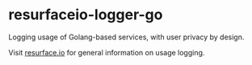 # resurfaceio-logger-go
Logging usage of Golang-based services, with user privacy by design.

Visit <a href="https://resurface.io">resurface.io</a> for general information on usage logging.

